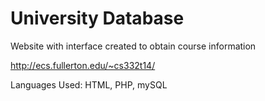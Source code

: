 # University Database

Website with interface created to obtain course information

http://ecs.fullerton.edu/~cs332t14/

Languages Used: HTML, PHP, mySQL
